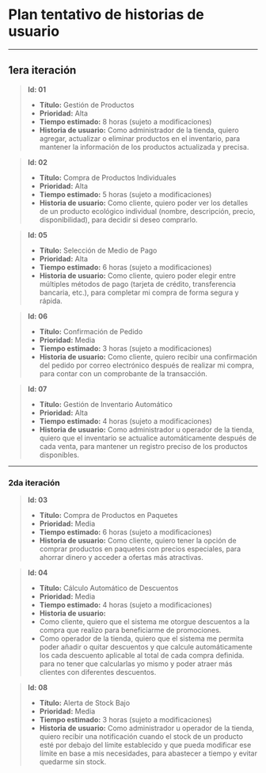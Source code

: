 # Plan tentativo de historias de usuario
---
## 1era iteración

> **Id: 01**
> - **Título:** Gestión de Productos
> - **Prioridad:** Alta
> - **Tiempo estimado:** 8 horas (sujeto a modificaciones)
> - **Historia de usuario:** Como administrador de la tienda, quiero agregar, actualizar o eliminar productos en el inventario, para mantener la información de los productos actualizada y precisa.

> **Id: 02**
> - **Título:** Compra de Productos Individuales
> - **Prioridad:** Alta
> - **Tiempo estimado:** 5 horas (sujeto a modificaciones)
> - **Historia de usuario:** Como cliente, quiero poder ver los detalles de un producto ecológico individual (nombre, descripción, precio, disponibilidad), para decidir si deseo comprarlo.


> **Id: 05**
> - **Título:** Selección de Medio de Pago
> - **Prioridad:** Alta
> - **Tiempo estimado:** 6 horas (sujeto a modificaciones)
> - **Historia de usuario:** Como cliente, quiero poder elegir entre múltiples métodos de pago (tarjeta de crédito, transferencia bancaria, etc.), para completar mi compra de forma segura y rápida.

> **Id: 06**
> - **Título:** Confirmación de Pedido
> - **Prioridad:** Media
> - **Tiempo estimado:** 3 horas (sujeto a modificaciones)
> - **Historia de usuario:** Como cliente, quiero recibir una confirmación del pedido por correo electrónico después de realizar mi compra, para contar con un comprobante de la transacción.

> **Id: 07**
> - **Título:** Gestión de Inventario Automático
> - **Prioridad:** Alta
> - **Tiempo estimado:** 4 horas (sujeto a modificaciones)
> - **Historia de usuario:** Como administrador u operador de la tienda, quiero que el inventario se actualice automáticamente después de cada venta, para mantener un registro preciso de los productos disponibles.

---
### 2da iteración

> **Id: 03**
> - **Título:** Compra de Productos en Paquetes
> - **Prioridad:** Media
> - **Tiempo estimado:** 6 horas (sujeto a modificaciones)
> - **Historia de usuario:** Como cliente, quiero tener la opción de comprar productos en paquetes con precios especiales, para ahorrar dinero y acceder a ofertas más atractivas.

> **Id: 04**
> - **Título:** Cálculo Automático de Descuentos
> - **Prioridad:** Media
> - **Tiempo estimado:** 4 horas (sujeto a modificaciones)
> - **Historia de usuario:** 
  > - Como cliente, quiero que el sistema me otorgue descuentos a la compra que realizo para beneficiarme de promociones.
  > - Como operador de la tienda, quiero que el sistema me permita poder añadir o quitar descuentos y que calcule automáticamente los cada descuento aplicable al total de cada compra definida. para no tener que calcularlas yo mismo y poder atraer más clientes con diferentes descuentos.


> **Id: 08**
> - **Título:** Alerta de Stock Bajo
> - **Prioridad:** Media
> - **Tiempo estimado:** 3 horas (sujeto a modificaciones)
> - **Historia de usuario:** Como administrador u operador de la tienda, quiero recibir una notificación cuando el stock de un producto esté por debajo del límite establecido y que pueda modificar ese límite en base a mis necesidades, para abastecer a tiempo y evitar quedarme sin stock.
